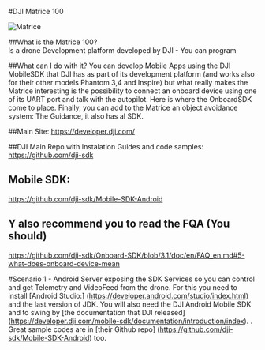 #DJI Matrice 100 

<img src="http://blogrepo.blob.core.windows.net/images/img_drone.png" alt="Matrice" />

##What is the Matrice 100?  
Is a drone Development platform developed by DJI - You can program 

##What can I do  with it? 
You can develop Mobile Apps using the DJI MobileSDK that DJI has as part of its development platform (and works also for their other models Phantom 3,4 and Inspire) but what really makes the Matrice interesting is the possibility to connect an onboard device using one of its UART port and talk with the autopilot. Here is where the OnboardSDK come to place. 
Finally, you can add to the Matrice an object avoidance system: The Guidance, it also has al SDK. 

##Main Site: 
https://developer.dji.com/ 

##DJI Main Repo with Instalation Guides and code samples:
https://github.com/dji-sdk 

## Mobile SDK:  
https://github.com/dji-sdk/Mobile-SDK-Android 

## Y also recommend you to read the FQA (You should)
https://github.com/dji-sdk/Onboard-SDK/blob/3.1/doc/en/FAQ_en.md#5-what-does-onboard-device-mean 

#Scenario 1 - Android Server exposing the SDK Services so you can control and get Telemetry and VideoFeed from the drone.
For this you need to install [Android Studio:] (https://developer.android.com/studio/index.html) and the last version of JDK.
You will also need the DJI Android Mobile SDK and to swing by [the documentation that DJI released] (https://developer.dji.com/mobile-sdk/documentation/introduction/index). 
. 
Great sample codes are in [their Github repo] (https://github.com/dji-sdk/Mobile-SDK-Android) too.  
 











